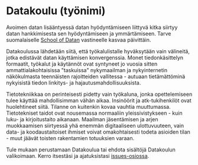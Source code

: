 Datakoulu (työnimi)
===================

Avoimen datan lisääntyessä datan hyödyntämiseen liittyvä kitka siirtyy datan hankkimisesta sen hyödyntämiseen
ja ymmärtämiseen. Tarve suomalaiselle [School of Datan](http://schoolofdata.org/) vastineelle kasvaa päivittäin.

Datakoulussa lähdetään siitä, että työkalulistalle hyväksytään vain välineitä, jotka edistävät datan 
käyttämisen konvergenssia. Monet tiedonkäsittelyn formaatit, työkalut ja käytännöt ovat syntyneet jo vuosia sitten 
ammattialakohtaisissa "taskuissa" nykymaailman ja nykyinternetin näkökulmasta teennäisten rajoitteiden
vallitessa - autuaan tietämättöminä nykyisistä tiedon linkitys- ja hajautusmahdollisuuksista.

Tietotekniikkaa on perinteisesti pidetty vain työkaluna, jonka opettelemiseen tulee käyttää mahdollisimman vähän
aikaa. Insinöörit ja atk-tukihenkilöt ovat huolehtineet siitä. Tilanne on kuitenkin kovaa vauhtia muuttumassa. 
Tietotekniset taidot ovat nousemassa normaaliin yleissivistykseen - kuin luku- ja kirjoitustaito aikanaan. Maailman
jäsentämisen ja arjen muokkaamisen siirtyessä yhä enemmän digitaaliseen ulottuvuuteen, vain data- ja koodaustaitoiset 
ihmiset voivat omakohtaisesti todeta asioiden tilan - muut jäävät toisten rakentamien totuuksien varaan.

Tule mukaan perustamaan Datakoulua tai ehdota sisältöjä Datakoulun valikoimaan. Kerro itsestäsi ja ajatuksistasi 
[issues-osiossa](https://github.com/okffi/datakoulu/issues/new).


